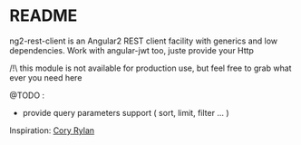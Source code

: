 # README

ng2-rest-client is an Angular2 REST client facility with generics and low dependencies. Work with angular-jwt too, juste provide your Http

/!\  this module is not available for production use, but feel free to grab what ever you need here

@TODO :
* provide query parameters support ( sort, limit, filter ... )

Inspiration: [Cory Rylan](https://coryrylan.com/blog/angular-2-observable-data-services)